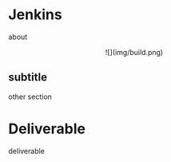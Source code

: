 # Jenkins

about

<center>
  ![](img/build.png)  
</center>

## subtitle

other section

# Deliverable

deliverable
